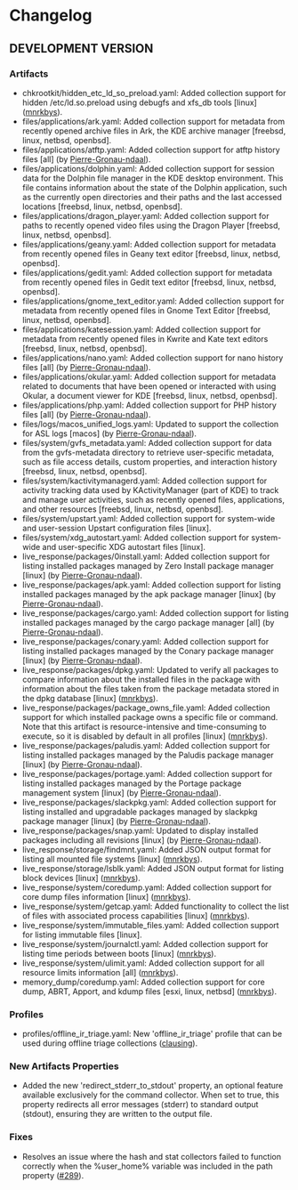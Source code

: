 # Changelog

## DEVELOPMENT VERSION

### Artifacts

- chkrootkit/hidden_etc_ld_so_preload.yaml: Added collection support for hidden /etc/ld.so.preload using debugfs and xfs_db tools [linux] ([mnrkbys](https://github.com/mnrkbys)).
- files/applications/ark.yaml: Added collection support for metadata from recently opened archive files in Ark, the KDE archive manager [freebsd, linux, netbsd, openbsd].
- files/applications/atftp.yaml: Added collection support for atftp history files [all] (by [Pierre-Gronau-ndaal](https://github.com/Pierre-Gronau-ndaal)).
- files/applications/dolphin.yaml: Added collection support for session data for the Dolphin file manager in the KDE desktop environment. This file contains information about the state of the Dolphin application, such as the currently open directories and their paths and the last accessed locations [freebsd, linux, netbsd, openbsd].
- files/applications/dragon_player.yaml: Added collection support for paths to recently opened video files using the Dragon Player [freebsd, linux, netbsd, openbsd].
- files/applications/geany.yaml: Added collection support for metadata from recently opened files in Geany text editor [freebsd, linux, netbsd, openbsd].
- files/applications/gedit.yaml: Added collection support for metadata from recently opened files in Gedit text editor [freebsd, linux, netbsd, openbsd].
- files/applications/gnome_text_editor.yaml: Added collection support for metadata from recently opened files in Gnome Text Editor [freebsd, linux, netbsd, openbsd].
- files/applications/katesession.yaml: Added collection support for metadata from recently opened files in Kwrite and Kate text editors [freebsd, linux, netbsd, openbsd].
- files/applications/nano.yaml: Added collection support for nano history files [all] (by [Pierre-Gronau-ndaal](https://github.com/Pierre-Gronau-ndaal)).
- files/applications/okular.yaml: Added collection support for metadata related to documents that have been opened or interacted with using Okular, a document viewer for KDE [freebsd, linux, netbsd, openbsd].
- files/applications/php.yaml: Added collection support for PHP history files [all] (by [Pierre-Gronau-ndaal](https://github.com/Pierre-Gronau-ndaal)).
- files/logs/macos_unified_logs.yaml: Updated to support the collection for ASL logs [macos] (by [Pierre-Gronau-ndaal](https://github.com/Pierre-Gronau-ndaal)).
- files/system/gvfs_metadata.yaml: Added collection support for data from the gvfs-metadata directory to retrieve user-specific metadata, such as file access details, custom properties, and interaction history [freebsd, linux, netbsd, openbsd].
- files/system/kactivitymanagerd.yaml: Added collection support for activity tracking data used by KActivityManager (part of KDE) to track and manage user activities, such as recently opened files, applications, and other resources [freebsd, linux, netbsd, openbsd].
- files/system/upstart.yaml: Added collection support for system-wide and user-session Upstart configuration files [linux].
- files/system/xdg_autostart.yaml: Added collection support for system-wide and user-specific XDG autostart files [linux].
- live_response/packages/0install.yaml: Added collection support for listing installed packages managed by Zero Install package manager [linux] (by [Pierre-Gronau-ndaal](https://github.com/Pierre-Gronau-ndaal)).
- live_response/packages/apk.yaml: Added collection support for listing installed packages managed by the apk package manager [linux] (by [Pierre-Gronau-ndaal](https://github.com/Pierre-Gronau-ndaal)).
- live_response/packages/cargo.yaml: Added collection support for listing installed packages managed by the cargo package manager [all] (by [Pierre-Gronau-ndaal](https://github.com/Pierre-Gronau-ndaal)).
- live_response/packages/conary.yaml: Added collection support for listing installed packages managed by the Conary package manager [linux] (by [Pierre-Gronau-ndaal](https://github.com/Pierre-Gronau-ndaal)).
- live_response/packages/dpkg.yaml: Updated to verify all packages to compare information about the installed files in the package with information about the files taken from the package metadata stored in the dpkg database [linux] ([mnrkbys](https://github.com/mnrkbys)).
- live_response/packages/package_owns_file.yaml: Added collection support for which installed package owns a specific file or command. Note that this artifact is resource-intensive and time-consuming to execute, so it is disabled by default in all profiles [linux] ([mnrkbys](https://github.com/mnrkbys)).
- live_response/packages/paludis.yaml: Added collection support for listing installed packages managed by the Paludis package manager [linux] (by [Pierre-Gronau-ndaal](https://github.com/Pierre-Gronau-ndaal)).
- live_response/packages/portage.yaml: Added collection support for listing installed packages managed by the Portage package management system [linux] (by [Pierre-Gronau-ndaal](https://github.com/Pierre-Gronau-ndaal)).
- live_response/packages/slackpkg.yaml: Added collection support for listing installed and upgradable packages managed by slackpkg package manager [linux] (by [Pierre-Gronau-ndaal](https://github.com/Pierre-Gronau-ndaal)).
- live_response/packages/snap.yaml: Updated to display installed packages including all revisions [linux] (by [Pierre-Gronau-ndaal](https://github.com/Pierre-Gronau-ndaal)).
- live_response/storage/findmnt.yaml: Added JSON output format for listing all mounted file systems [linux] ([mnrkbys](https://github.com/mnrkbys)).
- live_response/storage/lsblk.yaml: Added JSON output format for listing block devices [linux] ([mnrkbys](https://github.com/mnrkbys)).
- live_response/system/coredump.yaml: Added collection support for core dump files information [linux] ([mnrkbys](https://github.com/mnrkbys)).
- live_response/system/getcap.yaml: Added functionality to collect the list of files with associated process capabilities [linux] ([mnrkbys](https://github.com/mnrkbys)).
- live_response/system/immutable_files.yaml: Added collection support for listing immutable files [linux].
- live_response/system/journalctl.yaml: Added collection support for listing time periods between boots [linux] ([mnrkbys](https://github.com/mnrkbys)).
- live_response/system/ulimit.yaml: Added collection support for all resource limits information [all] ([mnrkbys](https://github.com/mnrkbys)).
- memory_dump/coredump.yaml: Added collection support for core dump, ABRT, Apport, and kdump files [esxi, linux, netbsd] ([mnrkbys](https://github.com/mnrkbys)).

### Profiles

- profiles/offline_ir_triage.yaml: New 'offline_ir_triage' profile that can be used during offline triage collections ([clausing](https://github.com/clausing)).

### New Artifacts Properties

- Added the new 'redirect_stderr_to_stdout' property, an optional feature available exclusively for the command collector. When set to true, this property redirects all error messages (stderr) to standard output (stdout), ensuring they are written to the output file.

### Fixes

- Resolves an issue where the hash and stat collectors failed to function correctly when the %user_home% variable was included in the path property ([#289](https://github.com/tclahr/uac/issues/289)).
